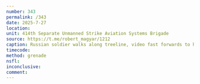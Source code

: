 ```yaml
---
number: 343
permalink: /343
date: 2025-7-27
location: 
unit: 414th Separate Unmanned Strike Aviation Systems Brigade
source: https://t.me/robert_magyar/1212
caption: Russian soldier walks along treeline, video fast forwards to him sitting under the tree under drone drop attack. Camera zooms in as he calmly takes grenade, puts it under his vest and detonates. Later on camera pans over gruesome aftermath
timecode: 
method: grenade
nsfl: 
inconclusive: 
comment: 
---
```

<script async src="https://telegram.org/js/telegram-widget.js?22" data-telegram-post="robert_magyar/1212" data-width="100%" data-userpic="false"></script>